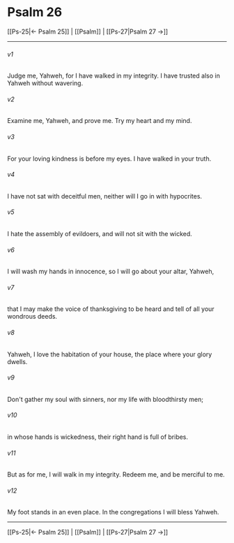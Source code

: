 # Psalm 26

[[Ps-25|← Psalm 25]] | [[Psalm]] | [[Ps-27|Psalm 27 →]]
***



###### v1 
Judge me, Yahweh, for I have walked in my integrity. I have trusted also in Yahweh without wavering. 

###### v2 
Examine me, Yahweh, and prove me. Try my heart and my mind. 

###### v3 
For your loving kindness is before my eyes. I have walked in your truth. 

###### v4 
I have not sat with deceitful men, neither will I go in with hypocrites. 

###### v5 
I hate the assembly of evildoers, and will not sit with the wicked. 

###### v6 
I will wash my hands in innocence, so I will go about your altar, Yahweh, 

###### v7 
that I may make the voice of thanksgiving to be heard and tell of all your wondrous deeds. 

###### v8 
Yahweh, I love the habitation of your house, the place where your glory dwells. 

###### v9 
Don't gather my soul with sinners, nor my life with bloodthirsty men; 

###### v10 
in whose hands is wickedness, their right hand is full of bribes. 

###### v11 
But as for me, I will walk in my integrity. Redeem me, and be merciful to me. 

###### v12 
My foot stands in an even place. In the congregations I will bless Yahweh.

***
[[Ps-25|← Psalm 25]] | [[Psalm]] | [[Ps-27|Psalm 27 →]]
